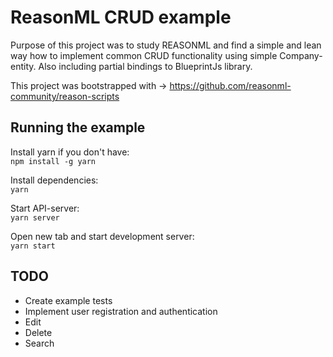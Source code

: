 # ReasonML CRUD example

Purpose of this project was to study REASONML and find a simple and lean way how to implement common CRUD functionality using simple Company-entity. Also including partial bindings to BlueprintJs library.

This project was bootstrapped with -> https://github.com/reasonml-community/reason-scripts

## Running the example

Install yarn if you don't have:<br>
`npm install -g yarn`

Install dependencies:<br>
`yarn`

Start API-server:<br>
`yarn server`

Open new tab and start development server:<br>
`yarn start`

## TODO

* Create example tests
* Implement user registration and authentication
* Edit
* Delete
* Search
